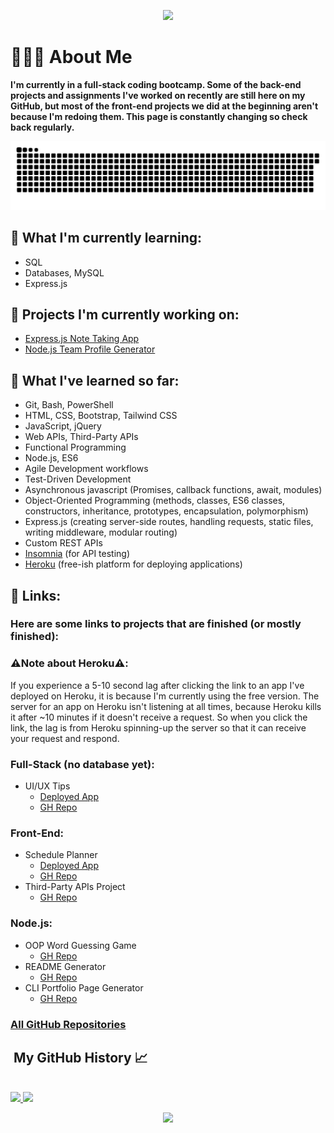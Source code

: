 <p align="center">
  <img src="https://capsule-render.vercel.app/api?&animation=fadeIn&type=waving&color=0:2BC2D2,100:060621&height=200"/>
</p>
<!-- 
<h1 align="center">
  
</h1> -->



# 👨🏻‍💻 About Me

<b>I'm currently in a full-stack coding bootcamp. Some of the back-end projects and assignments I've worked on recently are still here on my GitHub, but most of the front-end projects we did at the beginning aren't because I'm redoing them. This page is constantly changing so check back regularly.
</b>

![Snake animation](./snakeAnimation.svg)

<!-- ```yaml -->

## 🔭 What I'm currently learning:

- SQL
- Databases, MySQL
- Express.js

## 🚧 Projects I'm currently working on:

- [Express.js Note Taking App](https://github.com/jroller33/Express.js-Note-Taker)
- [Node.js Team Profile Generator](https://github.com/jroller33/Team-Profile-Generator)

## 🧠 What I've learned so far: 

- Git, Bash, PowerShell
- HTML, CSS, Bootstrap, Tailwind CSS
- JavaScript, jQuery
- Web APIs, Third-Party APIs
- Functional Programming
- Node.js, ES6
- Agile Development workflows
- Test-Driven Development
- Asynchronous javascript (Promises, callback functions, await, modules)
- Object-Oriented Programming (methods, classes, ES6 classes, constructors, inheritance, prototypes, encapsulation, polymorphism)
- Express.js (creating server-side routes, handling requests, static files, writing middleware, modular routing)
- Custom REST APIs
- [Insomnia](https://insomnia.rest/) (for API testing)
- [Heroku](https://www.heroku.com/about) (free-ish platform for deploying applications)

  
## 🔗 Links:

### Here are some links to projects that are finished (or mostly finished):


### ⚠️Note about Heroku⚠️:
If you experience a 5-10 second lag after clicking the link to an app I've deployed on Heroku, it is because I'm currently using the free version. The server for an app on Heroku isn't listening at all times, because Heroku kills it after ~10 minutes if it doesn't receive a request. So when you click the link, the lag is from Heroku spinning-up the server so that it can receive your request and respond.<br/>
### Full-Stack (no database yet):
  - UI/UX Tips
    - [Deployed App](https://floating-escarpment-55488.herokuapp.com/)
    - [GH Repo](https://github.com/jroller33/UI-UX-Tips)
  
### Front-End:
  - Schedule Planner
    - [Deployed App](https://jroller33.github.io/Schedule-Planner/)
    - [GH Repo](https://github.com/jroller33/Schedule-Planner) 
  - Third-Party APIs Project
    - [GH Repo](https://github.com/jroller33/BC-Project-1)

### Node.js:
  - OOP Word Guessing Game
    - [GH Repo](https://github.com/jroller33/OOP-Word-Guessing-Game)
  - README Generator
    - [GH Repo](https://github.com/jroller33/README-Generator)
  - CLI Portfolio Page Generator
    - [GH Repo](https://github.com/jroller33/CLI-Portfolio-Page-Generator)


### [All GitHub Repositories](https://github.com/jroller33?tab=repositories)
<!-- <h2> 🚀 &nbsp;Some Tools I Have Used and Learned</h2> -->
  <!-- - Weather Dashboard (under development)
    - https://github.com/jroller33/Weather-Dashboard -->

<h2>&nbsp;My GitHub History 📈 </h2><br/>


<a href="https://github.com/jroller33">
  <img height="180em" src="https://github-readme-stats.vercel.app/api/top-langs/?username=jroller33&theme=tokyonight&layout=compact" />
  <img height="180em" src="https://github-readme-stats.vercel.app/api?username=jroller33&theme=tokyonight&show_icons=true&count_private=true&hide=prs,issues,contribs" />
</a>

<!-- [![Readme Card](https://github-readme-stats.vercel.app/api/pin/?username=jroller33&repo=team-profile-generator&theme=tokyonight)](https://github.com/jroller33/Team-Profile-Generator)
 -->


  
<p align="center">
  <img src="https://capsule-render.vercel.app/api?type=waving&color=gradient&height=100&section=footer"/>
</p>
<p></p>

<!-- 
<h1 style="color:red">RIP Itachi 🐐🔥🙏</h1>
<p align="center">
  <img src= "https://comicvine.gamespot.com/a/uploads/original/11113/111134319/5149017-9946625078-Itach.gif">
</p>

 -->

<!--
**jroller33/jroller33** is a ✨ _special_ ✨ repository because its `README.md` (this file) appears on your GitHub profile.

Here are some ideas to get you started:

-  I’m currently working on ...
- 🌱 I’m currently learning ...
- 👯 I’m looking to collaborate on ...
- 🤔 I’m looking for help with ...
- 💬 Ask me about ...
- 📫 How to reach me: ...
- 😄 Pronouns: ...
- ⚡ Fun fact: ...
-->
